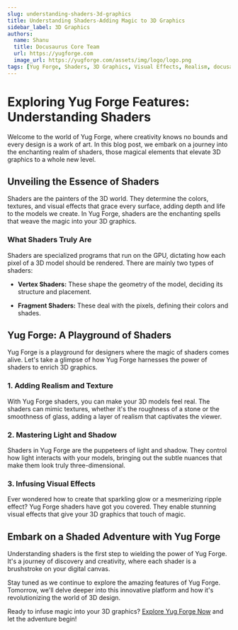 ```yaml
---
slug: understanding-shaders-3d-graphics
title: Understanding Shaders-Adding Magic to 3D Graphics
sidebar_label: 3D Graphics
authors:
  name: Shanu
  title: Docusaurus Core Team
  url: https://yugforge.com
  image_url: https://yugforge.com/assets/img/logo/logo.png
tags: [Yug Forge, Shaders, 3D Graphics, Visual Effects, Realism, docusaurus]
---
```


# Exploring Yug Forge Features: Understanding Shaders

Welcome to the world of Yug Forge, where creativity knows no bounds and every design is a work of art. In this blog post, we embark on a journey into the enchanting realm of shaders, those magical elements that elevate 3D graphics to a whole new level.

## Unveiling the Essence of Shaders

Shaders are the painters of the 3D world. They determine the colors, textures, and visual effects that grace every surface, adding depth and life to the models we create. In Yug Forge, shaders are the enchanting spells that weave the magic into your 3D graphics.

### What Shaders Truly Are

Shaders are specialized programs that run on the GPU, dictating how each pixel of a 3D model should be rendered. There are mainly two types of shaders:

- **Vertex Shaders:** These shape the geometry of the model, deciding its structure and placement.
  
- **Fragment Shaders:** These deal with the pixels, defining their colors and shades.

## Yug Forge: A Playground of Shaders

Yug Forge is a playground for designers where the magic of shaders comes alive. Let's take a glimpse of how Yug Forge harnesses the power of shaders to enrich 3D graphics.

### 1. **Adding Realism and Texture**

With Yug Forge shaders, you can make your 3D models feel real. The shaders can mimic textures, whether it's the roughness of a stone or the smoothness of glass, adding a layer of realism that captivates the viewer.

### 2. **Mastering Light and Shadow**

Shaders in Yug Forge are the puppeteers of light and shadow. They control how light interacts with your models, bringing out the subtle nuances that make them look truly three-dimensional.

### 3. **Infusing Visual Effects**

Ever wondered how to create that sparkling glow or a mesmerizing ripple effect? Yug Forge shaders have got you covered. They enable stunning visual effects that give your 3D graphics that touch of magic.

## Embark on a Shaded Adventure with Yug Forge

Understanding shaders is the first step to wielding the power of Yug Forge. It's a journey of discovery and creativity, where each shader is a brushstroke on your digital canvas.

Stay tuned as we continue to explore the amazing features of Yug Forge. Tomorrow, we'll delve deeper into this innovative platform and how it's revolutionizing the world of 3D design.

Ready to infuse magic into your 3D graphics? [Explore Yug Forge Now](#cta-link) and let the adventure begin!
